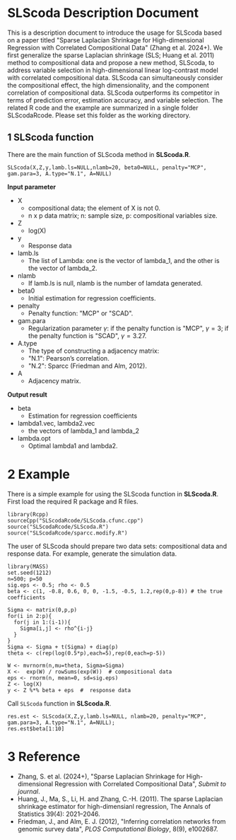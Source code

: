 # SLScoda Description Document

This is a description document to introduce the usage for SLScoda based on a paper titled "Sparse Laplacian Shrinkage for High-dimensional Regression with Correlated Compositional Data" (Zhang et al. 2024+). 
We first generalize the sparse Laplacian shrinkage
(SLS; Huang et al. 2011) method to compositional data and propose a new method, SLScoda, to address variable selection in high-dimensional linear log-contrast model with correlated compositional data. 
SLScoda can simultaneously consider the compositional effect,
the high dimensionality, and the component correlation of compositional data. SLScoda outperforms its competitor in terms of prediction error, estimation accuracy, and variable selection. 
The related R code and the example are summarized in a single folder SLScodaRcode. Please set this folder as the working directory.

 
## 1 SLScoda function 

There are the main function of SLScoda method in **SLScoda.R**.

```{r , eval=FALSE}
SLScoda(X,Z,y,lamb.ls=NULL,nlamb=20, beta0=NULL, penalty="MCP", gam.para=3, A.type="N.1", A=NULL)
```

**Input parameter**

* X                
  - compositional data; the element of X is not 0.
  - n x p data matrix; n: sample size, p: compositional variables size. 
* Z
  - log(X)
* y    
  - Response data
* lamb.ls
  - The list of Lambda: one is the vector of lambda_1, and the other is the vector of lambda_2.
* nlamb  
  - If lamb.ls is null, nlamb is the number of lamdata generated.
* beta0
  - Initial estimation for regression coefficients.
* penalty
  - Penalty function: "MCP" or "SCAD".
* gam.para
  - Regularization parameter $\gamma$: if the penalty function is "MCP", $\gamma=3$; if the penalty function is "SCAD", $\gamma=3.27$.
* A.type
  - The type of constructing a adjacency matrix: 
  - "N.1": Pearson’s correlation.
  - "N.2": Sparcc (Friedman and Alm, 2012).
* A
  - Adjacency matrix. 

**Output result**

* beta       
  - Estimation for regression coefficients
* lambda1.vec, lambda2.vec      
  - the vectors of lambda_1 and lambda_2
* lambda.opt       
  - Optimal lambda1 and lambda2.

# 2 Example 

There is a simple example for using the SLScoda function in **SLScoda.R**. First load the required R package and R files.

```{r , eval=FALSE}
library(Rcpp)
sourceCpp("SLScodaRcode/SLScoda.cfunc.cpp")
source("SLScodaRcode/SLScoda.R")
source("SLScodaRcode/sparcc.modify.R")
```

The user of SLScoda should prepare two data sets: compositional data and response data. For example,  generate the simulation data.
```{r , eval=FALSE}
library(MASS)
set.seed(1212)
n=500; p=50
sig.eps <- 0.5; rho <- 0.5
beta <- c(1, -0.8, 0.6, 0, 0, -1.5, -0.5, 1.2,rep(0,p-8)) # the true coefficients 

Sigma <- matrix(0,p,p)
for(i in 2:p){
  for(j in 1:(i-1)){
    Sigma[i,j] <- rho^{i-j}
  }
}
Sigma <- Sigma + t(Sigma) + diag(p)
theta <- c(rep(log(0.5*p),each=5),rep(0,each=p-5))

W <- mvrnorm(n,mu=theta, Sigma=Sigma)  
X <-  exp(W) / rowSums(exp(W))  # compositional data
eps <- rnorm(n, mean=0, sd=sig.eps)
Z <- log(X)
y <- Z %*% beta + eps  #  response data
```

Call ``SLScoda`` function in **SLScoda.R**.
```{r , eval=FALSE}
res.est <- SLScoda(X,Z,y,lamb.ls=NULL, nlamb=20, penalty="MCP", gam.para=3, A.type="N.1", A=NULL);
res.est$beta[1:10]
```

# 3 Reference

* Zhang, S. et al. (2024+), "Sparse Laplacian Shrinkage for High-dimensional
Regression with Correlated Compositional Data",  *Submit to journal*.
* Huang, J., Ma, S., Li, H. and Zhang, C.-H. (2011). The sparse Laplacian shrinkage estimator for high-dimensianl regression, The Annals of Statistics 39(4): 2021–2046.
* Friedman, J., and Alm, E. J. (2012), "Inferring correlation networks from genomic survey data", *PLOS Computational Biology*, 8(9), e1002687.
